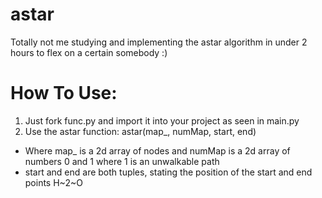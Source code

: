 # astar
Totally not me studying and implementing the astar algorithm in under 2 hours to flex on a certain somebody :)

# How To Use:
1. Just fork func.py and import it into your project as seen in main.py
2. Use the astar function: astar(map_, numMap, start, end)
  - Where map_ is a 2d array of nodes and numMap is a 2d array of numbers 0 and 1 where 1 is an unwalkable path
  - start and end are both tuples, stating the position of the start and end points
H~2~O
